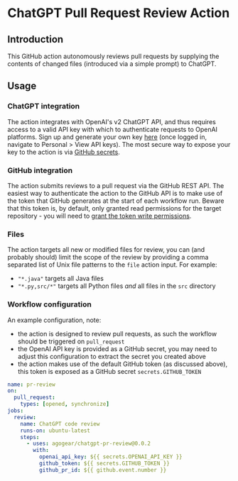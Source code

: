 # ChatGPT Pull Request Review Action

## Introduction

This GitHub action autonomously reviews pull requests by supplying the contents of changed files (introduced via a simple prompt) to ChatGPT.

## Usage

### ChatGPT integration

The action integrates with OpenAI's v2 ChatGPT API, and thus requires access to a valid API key with which to authenticate requests to OpenAI platforms. Sign up and generate your own key [here](https://platform.openai.com) (once logged in, navigate to Personal > View API keys). The most secure way to expose your key to the action is via [GitHub secrets](https://docs.github.com/en/actions/security-guides/encrypted-secrets).

### GitHub integration

The action submits reviews to a pull request via the GitHub REST API. The easiest way to authenticate the action to the GitHub API is to make use of the token that GitHub generates at the start of each workflow run. Beware that this token is, by default, only granted read permissions for the target repository - you will need to [grant the token write permissions](https://docs.github.com/en/repositories/managing-your-repositorys-settings-and-features/enabling-features-for-your-repository/managing-github-actions-settings-for-a-repository#configuring-the-default-github_token-permissions).

### Files

The action targets all new or modified files for review, you can (and probably should) limit the scope of the review by providing a comma separated list of Unix file patterns to the `file` action input. For example:

- `"*.java"` targets all Java files
- `"*.py,src/*"` targets all Python files *and* all files in the `src` directory  

### Workflow configuration

An example configuration, note:

- the action is designed to review pull requests, as such the workflow should be triggered on `pull_request`
- the OpenAI API key is provided as a GitHub secret, you may need to adjust this configuration to extract the secret you created above
- the action makes use of the default GitHub token (as discussed above), this token is exposed as a GitHub secret `secrets.GITHUB_TOKEN`

```yaml
name: pr-review
on:
  pull_request:
    types: [opened, synchronize]
jobs:
  review:
    name: ChatGPT code review
    runs-on: ubuntu-latest
    steps:
      - uses: agogear/chatgpt-pr-review@0.0.2
        with:
          openai_api_key: ${{ secrets.OPENAI_API_KEY }}
          github_token: ${{ secrets.GITHUB_TOKEN }}
          github_pr_id: ${{ github.event.number }}
```
